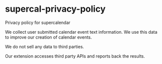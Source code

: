 # supercal-privacy-policy
Privacy policy for supercalendar

We collect user submitted calendar event text information. We use this data to improve our creation of calendar events.

We do not sell any data to third parties.

Our extension accesses third party APIs and reports back the results.
